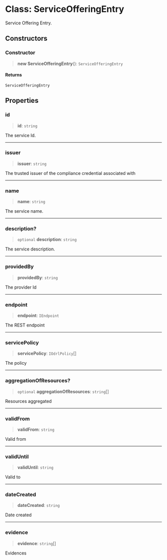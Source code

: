 # Class: ServiceOfferingEntry

Service Offering Entry.

## Constructors

### Constructor

> **new ServiceOfferingEntry**(): `ServiceOfferingEntry`

#### Returns

`ServiceOfferingEntry`

## Properties

### id

> **id**: `string`

The service Id.

***

### issuer

> **issuer**: `string`

The trusted issuer of the compliance credential associated with

***

### name

> **name**: `string`

The service name.

***

### description?

> `optional` **description**: `string`

The service description.

***

### providedBy

> **providedBy**: `string`

The provider Id

***

### endpoint

> **endpoint**: `IEndpoint`

The REST endpoint

***

### servicePolicy

> **servicePolicy**: `IOdrlPolicy`[]

The policy

***

### aggregationOfResources?

> `optional` **aggregationOfResources**: `string`[]

Resources aggregated

***

### validFrom

> **validFrom**: `string`

Valid from

***

### validUntil

> **validUntil**: `string`

Valid to

***

### dateCreated

> **dateCreated**: `string`

Date created

***

### evidence

> **evidence**: `string`[]

Evidences
